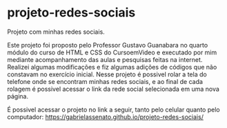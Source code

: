 # projeto-redes-sociais
Projeto  com minhas  redes sociais.

Este projeto foi proposto pelo Professor Gustavo Guanabara no quarto módulo do curso de HTML e CSS do CursoemVideo e executado por mim mediante acompanhamento das aulas e pesquisas feitas na internet. Realizei algumas modificações e fiz algumas adições de códigos que não constavam no exercício inicial. 
Nesse projeto é possivel rolar a tela do telefone onde se encontram minhas redes sociais, e ao final de cada rolagem é possivel acessar o link da rede social selecionada em uma nova página.

É possivel acessar o projeto no link a seguir, tanto pelo celular quanto pelo computador: https://gabrielassenato.github.io/projeto-redes-sociais/
